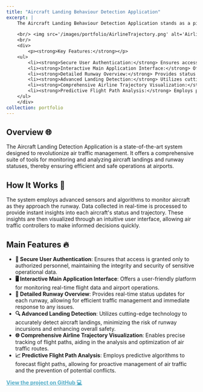 ```yaml
---
title: "Aircraft Landing Behaviour Detection Application"
excerpt: |
    The Aircraft Landing Behaviour Detection Application stands as a pivotal innovation in air traffic control technology, setting new standards for safety, efficiency, and data-driven decision-making in airport operations. This project brings forth a paradigm shift in managing aircraft landings and runway statuses by providing real-time, actionable insights. Leveraging advanced algorithms and state-of-the-art sensor technology, the application ensures a seamless interface for air traffic controllers, enhancing their ability to monitor, predict, and act upon dynamic flight patterns and runway conditions.
    
    <br/> <img src='/images/portfolio/AirlineTrajectory.png' alt='Airline Trajectory Detail' style='width: 400px; display: inline-block;'> <img src='/images/portfolio/Predictedflight.png' alt='Airline Trajectory' style='width: 400px; display: inline-block; margin-right: 10px;'>
    <br/>
    <div>
        <p><strong>Key Features:</strong></p>
    <ul>
        <li><strong>Secure User Authentication:</strong> Ensures access is granted only to authorized personnel, maintaining the integrity and security of sensitive operational data.</li>
        <li><strong>Interactive Main Application Interface:</strong> Offers a user-friendly platform for monitoring real-time flight data and airport operations.</li>
        <li><strong>Detailed Runway Overview:</strong> Provides status updates for each runway, allowing for efficient traffic management.</li>
        <li><strong>Advanced Landing Detection:</strong> Utilizes cutting-edge technology for accurate landing insights.</li>
        <li><strong>Comprehensive Airline Trajectory Visualization:</strong> Enables precise tracking of flight paths for optimal route analysis.</li>
        <li><strong>Predictive Flight Path Analysis:</strong> Employs predictive algorithms for proactive air traffic management.</li>
    </ul>
    </div>
collection: portfolio
---
```


## Overview 🌐
The Aircraft Landing Detection Application is a state-of-the-art system designed to revolutionize air traffic management. It offers a comprehensive suite of tools for monitoring and analyzing aircraft landings and runway statuses, thereby ensuring efficient and safe operations at airports.

## How It Works 🧐
The system employs advanced sensors and algorithms to monitor aircraft as they approach the runway. Data collected in real-time is processed to provide instant insights into each aircraft's status and trajectory. These insights are then visualized through an intuitive user interface, allowing air traffic controllers to make informed decisions quickly.

## Main Features 🔥
- **🔐 Secure User Authentication**: Ensures that access is granted only to authorized personnel, maintaining the integrity and security of sensitive operational data.
- **🖥️ Interactive Main Application Interface**: Offers a user-friendly platform for monitoring real-time flight data and airport operations.
- **🛫 Detailed Runway Overview**: Provides real-time status updates for each runway, allowing for efficient traffic management and immediate response to any issues.
- **🔍 Advanced Landing Detection**: Utilizes cutting-edge technology to accurately detect aircraft landings, minimizing the risk of runway incursions and enhancing overall safety.
- **🌐 Comprehensive Airline Trajectory Visualization**: Enables precise tracking of flight paths, aiding in the analysis and optimization of air traffic routes.
- **📈 Predictive Flight Path Analysis**: Employs predictive algorithms to forecast flight paths, allowing for proactive management of air traffic and the prevention of potential conflicts.


<a href="https://github.com/mdalmaruf/AircraftLandingDetection.git" style="color:#52adc8;"><strong>View the project on GitHub 💻</strong></a>
